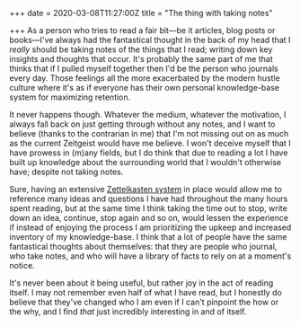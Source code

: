 +++
date = 2020-03-08T11:27:00Z
title = "The thing with taking notes"

+++
As a person who tries to read a fair bit—be it articles, blog posts or books—I've always had the fantastical thought in the back of my head that I _really_ should be taking notes of the things that I read; writing down key insights and thoughts that occur. It's probably the same part of me that thinks that if I pulled myself together then I'd be the person who journals every day. Those feelings all the more exacerbated by the modern hustle culture where it's as if everyone has their own personal knowledge-base system for maximizing retention.

It never happens though. Whatever the medium, whatever the motivation, I always fall back on just getting through without any notes, and I want to believe (thanks to the contrarian in me) that I'm not missing out on as much as the current Zeitgeist would have me believe. I won't deceive myself that I have prowess in (m)any fields, but I do think that due to reading a lot I have built up knowledge about the surrounding world that I wouldn't otherwise have; despite not taking notes.

Sure, having an extensive [Zettelkasten system](https://zettelkasten.de/) in place would allow me to reference many ideas and questions I have had throughout the many hours spent reading, but at the same time I think taking the time out to stop, write down an idea, continue, stop again and so on, would lessen the experience if instead of enjoying the process I am prioritizing the upkeep and increased inventory of my knowledge-base. I think that a lot of people have the same fantastical thoughts about themselves: that they are people who journal, who take notes, and who will have a library of facts to rely on at a moment's notice.

It's never been about it being useful, but rather joy in the act of reading itself. I may not remember even half of what I have read, but I honestly do believe that they've changed who I am even if I can't pinpoint the how or the why, and I find _that_ just incredibly interesting in and of itself.